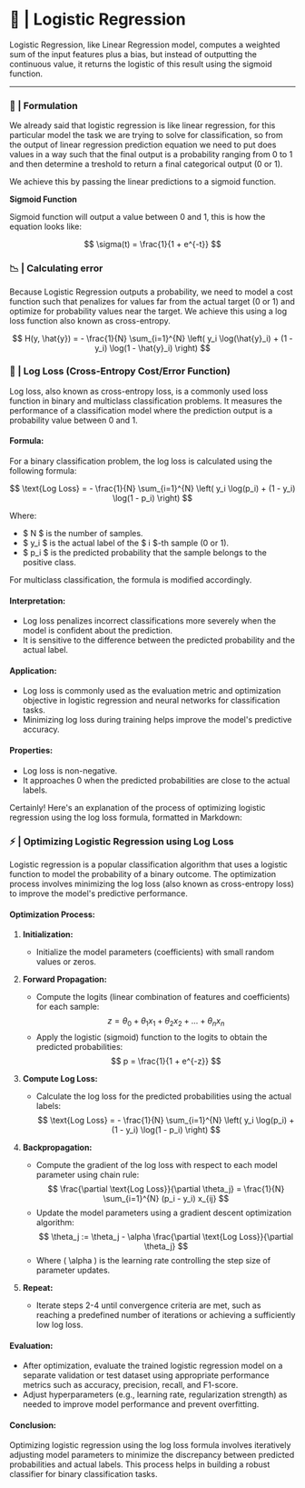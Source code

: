 # 🎨 | Logistic Regression

Logistic Regression, like Linear Regression model, computes a weighted sum of the input features plus a bias, but instead of outputting the continuous value, it returns the logistic of this result using the sigmoid function.

---

### 🧪 | Formulation

We already said that logistic regression is like linear regression, for this particular model the task we are trying to solve for classification, so from the output of linear regression prediction equation we need to put does values in a way such that the final output is a probability ranging from 0 to 1 and then determine a treshold to return a final categorical output (0 or 1).

We achieve this by passing the linear predictions to a sigmoid function.

**Sigmoid Function**

Sigmoid function will output a value between 0 and 1, this is how the equation looks like:

$$
\sigma(t) = \frac{1}{1 + e^{-t}}
$$

### 📉 | Calculating error

Because Logistic Regression outputs a probability, we need to model a cost function such that penalizes for values far from the actual target (0 or 1) and optimize for probability values near the target. We achieve this using a log loss function also known as cross-entropy.

$$
H(y, \hat{y}) = - \frac{1}{N} \sum_{i=1}^{N} \left( y_i \log(\hat{y}_i) + (1 - y_i) \log(1 - \hat{y}_i) \right)
$$


### 📌 | Log Loss (Cross-Entropy Cost/Error Function)

Log loss, also known as cross-entropy loss, is a commonly used loss function in binary and multiclass classification problems. It measures the performance of a classification model where the prediction output is a probability value between 0 and 1.

#### Formula:

For a binary classification problem, the log loss is calculated using the following formula:

$$
\text{Log Loss} = - \frac{1}{N} \sum_{i=1}^{N} \left( y_i \log(p_i) + (1 - y_i) \log(1 - p_i) \right) 
$$

Where:
- $ N $ is the number of samples.
- $ y_i $ is the actual label of the $ i $-th sample (0 or 1).
- $ p_i $ is the predicted probability that the sample belongs to the positive class.

For multiclass classification, the formula is modified accordingly.

#### Interpretation:

- Log loss penalizes incorrect classifications more severely when the model is confident about the prediction.
- It is sensitive to the difference between the predicted probability and the actual label.

#### Application:

- Log loss is commonly used as the evaluation metric and optimization objective in logistic regression and neural networks for classification tasks.
- Minimizing log loss during training helps improve the model's predictive accuracy.

#### Properties:

- Log loss is non-negative.
- It approaches 0 when the predicted probabilities are close to the actual labels.

Certainly! Here's an explanation of the process of optimizing logistic regression using the log loss formula, formatted in Markdown:


### ⚡️ | Optimizing Logistic Regression using Log Loss

Logistic regression is a popular classification algorithm that uses a logistic function to model the probability of a binary outcome. The optimization process involves minimizing the log loss (also known as cross-entropy loss) to improve the model's predictive performance.

#### Optimization Process:

1. **Initialization:**
   - Initialize the model parameters (coefficients) with small random values or zeros.

2. **Forward Propagation:**
   - Compute the logits (linear combination of features and coefficients) for each sample:
$$
    z = \theta_0 + \theta_1 x_1 + \theta_2 x_2 + \ldots + \theta_n x_n
$$
   - Apply the logistic (sigmoid) function to the logits to obtain the predicted probabilities:
$$
    p = \frac{1}{1 + e^{-z}} 
$$

3. **Compute Log Loss:**
   - Calculate the log loss for the predicted probabilities using the actual labels:
$$
     \text{Log Loss} = - \frac{1}{N} \sum_{i=1}^{N} \left( y_i \log(p_i) + (1 - y_i) \log(1 - p_i) \right)
$$

4. **Backpropagation:**
   - Compute the gradient of the log loss with respect to each model parameter using chain rule:
$$
    \frac{\partial \text{Log Loss}}{\partial \theta_j} = \frac{1}{N} \sum_{i=1}^{N} (p_i - y_i) x_{ij} 
$$
   - Update the model parameters using a gradient descent optimization algorithm:
$$
     \theta_j := \theta_j - \alpha \frac{\partial \text{Log Loss}}{\partial \theta_j}
$$
   - Where \( \alpha \) is the learning rate controlling the step size of parameter updates.

5. **Repeat:**
   - Iterate steps 2-4 until convergence criteria are met, such as reaching a predefined number of iterations or achieving a sufficiently low log loss.

#### Evaluation:

- After optimization, evaluate the trained logistic regression model on a separate validation or test dataset using appropriate performance metrics such as accuracy, precision, recall, and F1-score.
- Adjust hyperparameters (e.g., learning rate, regularization strength) as needed to improve model performance and prevent overfitting.

#### Conclusion:

Optimizing logistic regression using the log loss formula involves iteratively adjusting model parameters to minimize the discrepancy between predicted probabilities and actual labels. This process helps in building a robust classifier for binary classification tasks.

